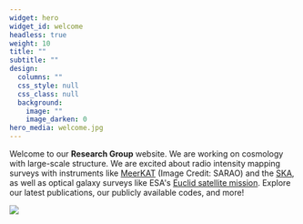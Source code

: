 ```yaml
---
widget: hero
widget_id: welcome
headless: true
weight: 10
title: ""
subtitle: ""
design:
  columns: ""
  css_style: null
  css_class: null
  background:
    image: ""
    image_darken: 0
hero_media: welcome.jpg
---
```

Welcome to our **Research Group** website. We are working on cosmology with large-scale structure. We are excited about radio intensity mapping surveys with instruments like [MeerKAT](https://www.sarao.ac.za/science/meerkat/about-meerkat/) (Image Credit: SARAO) and the [SKA](https://www.skatelescope.org), as well as optical galaxy surveys like ESA's [Euclid satellite mission](https://www.euclid-ec.org). Explore our latest publications, our publicly available codes, and more!

![](welcome.jpg)